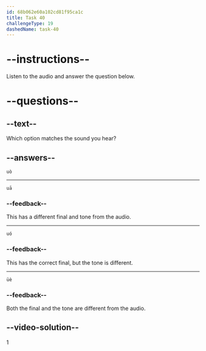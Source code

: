 ```yaml
---
id: 68b062e60a102cd81f95ca1c
title: Task 40
challengeType: 19
dashedName: task-40
---
```


<!-- (Audio) A: uò -->

# --instructions--

Listen to the audio and answer the question below.

# --questions--

## --text--

Which option matches the sound you hear?

## --answers--

`uò`

---

`uā`

### --feedback--

This has a different final and tone from the audio.

---

`uó`

### --feedback--

This has the correct final, but the tone is different.

---

`üè`

### --feedback--

Both the final and the tone are different from the audio.

## --video-solution--

1
